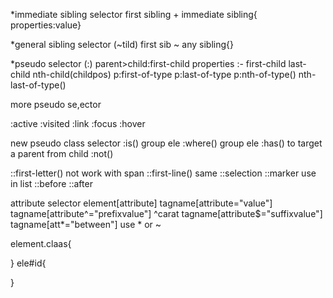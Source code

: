 \*immediate sibling selector
first sibling + immediate sibling{ properties:value}

\*general sibling selector (~tild)
first sib ~ any sibling{}

\*pseudo selector (:)
parent>child:first-child
properties :-
first-child
last-child
nth-child(childpos)
p:first-of-type
p:last-of-type
p:nth-of-type()
nth-last-of-type()

more pseudo se,ector

:active
:visited
:link
:focus
:hover



new  pseudo class selector
:is()              group ele
:where()           group  ele
:has()       to target a parent from  child
:not()





::first-letter()    not work with span
::first-line()          same
::selection
::marker                                        use in list
::before
::after





attribute
 selector 
 element[attribute]
 tagname[attribute="value"]
 tagname[attribute^="prefixvalue"]       ^carat
tagname[attribute$="suffixvalue"] 
tagname[att*="between"]          use * or ~





element.claas{

}
ele#id{
    
}